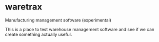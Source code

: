 # waretrax
Manufacturing management software (experimental)

This is a place to test warehouse management software and see if we can create something actually useful.
